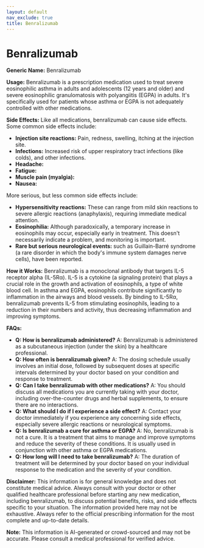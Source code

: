 ```yaml
---
layout: default
nav_exclude: true
title: Benralizumab
---
```


# Benralizumab

**Generic Name:** Benralizumab

**Usage:** Benralizumab is a prescription medication used to treat severe eosinophilic asthma in adults and adolescents (12 years and older) and severe eosinophilic granulomatosis with polyangiitis (EGPA) in adults.  It's specifically used for patients whose asthma or EGPA is not adequately controlled with other medications.

**Side Effects:**  Like all medications, benralizumab can cause side effects.  Some common side effects include:

* **Injection site reactions:**  Pain, redness, swelling, itching at the injection site.
* **Infections:** Increased risk of upper respiratory tract infections (like colds), and other infections.
* **Headache:**
* **Fatigue:**
* **Muscle pain (myalgia):**
* **Nausea:**

More serious, but less common side effects include:

* **Hypersensitivity reactions:**  These can range from mild skin reactions to severe allergic reactions (anaphylaxis), requiring immediate medical attention.
* **Eosinophilia:**  Although paradoxically, a temporary increase in eosinophils may occur, especially early in treatment.  This doesn't necessarily indicate a problem, and monitoring is important.
* **Rare but serious neurological events:** such as Guillain-Barré syndrome (a rare disorder in which the body's immune system damages nerve cells), have been reported.


**How it Works:** Benralizumab is a monoclonal antibody that targets IL-5 receptor alpha (IL-5Rα).  IL-5 is a cytokine (a signaling protein) that plays a crucial role in the growth and activation of eosinophils, a type of white blood cell.  In asthma and EGPA, eosinophils contribute significantly to inflammation in the airways and blood vessels. By binding to IL-5Rα, benralizumab prevents IL-5 from stimulating eosinophils, leading to a reduction in their numbers and activity, thus decreasing inflammation and improving symptoms.

**FAQs:**

* **Q: How is benralizumab administered?**  A: Benralizumab is administered as a subcutaneous injection (under the skin) by a healthcare professional.
* **Q: How often is benralizumab given?** A: The dosing schedule usually involves an initial dose, followed by subsequent doses at specific intervals determined by your doctor based on your condition and response to treatment.
* **Q: Can I take benralizumab with other medications?** A: You should discuss all medications you are currently taking with your doctor, including over-the-counter drugs and herbal supplements, to ensure there are no interactions.
* **Q: What should I do if I experience a side effect?** A:  Contact your doctor immediately if you experience any concerning side effects, especially severe allergic reactions or neurological symptoms.
* **Q: Is benralizumab a cure for asthma or EGPA?** A: No, benralizumab is not a cure. It is a treatment that aims to manage and improve symptoms and reduce the severity of these conditions.  It is usually used in conjunction with other asthma or EGPA medications.
* **Q:  How long will I need to take benralizumab?** A: The duration of treatment will be determined by your doctor based on your individual response to the medication and the severity of your condition.


**Disclaimer:** This information is for general knowledge and does not constitute medical advice. Always consult with your doctor or other qualified healthcare professional before starting any new medication, including benralizumab, to discuss potential benefits, risks, and side effects specific to your situation.  The information provided here may not be exhaustive.  Always refer to the official prescribing information for the most complete and up-to-date details.


**Note:** This information is AI-generated or crowd-sourced and may not be accurate. Please consult a medical professional for verified advice.